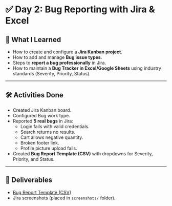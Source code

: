 # ✅ Day 2: Bug Reporting with Jira & Excel

## 📌 What I Learned
- How to create and configure a **Jira Kanban project**.
- How to add and manage **Bug issue types**.
- Steps to **report a bug professionally** in Jira.
- How to maintain a **Bug Tracker in Excel/Google Sheets** using industry standards (Severity, Priority, Status).

---

## 🛠 Activities Done
- Created Jira Kanban board.
- Configured Bug work type.
- Reported **5 real bugs** in Jira:
  - Login fails with valid credentials.
  - Search returns no results.
  - Cart allows negative quantity.
  - Broken footer link.
  - Profile picture upload fails.
- Created **Bug Report Template (CSV)** with dropdowns for Severity, Priority, and Status.

---

## 📂 Deliverables
- [Bug Report Template (CSV)](./bug-report-template.csv)
- Jira screenshots (placed in `screenshots/` folder).
